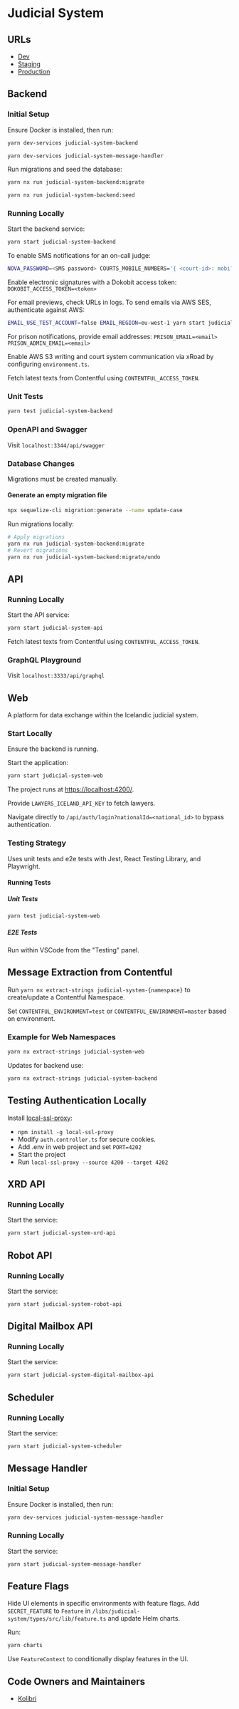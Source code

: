 # Judicial System

## URLs

- [Dev](https://judicial-system.dev01.devland.is)
- [Staging](https://judicial-system.staging01.devland.is)
- [Production](https://rettarvorslugatt.island.is)

## Backend

### Initial Setup

Ensure Docker is installed, then run:

```bash
yarn dev-services judicial-system-backend
```

```bash
yarn dev-services judicial-system-message-handler
```

Run migrations and seed the database:

```bash
yarn nx run judicial-system-backend:migrate
```

```bash
yarn nx run judicial-system-backend:seed
```

### Running Locally

Start the backend service:

```bash
yarn start judicial-system-backend
```

To enable SMS notifications for an on-call judge:

```bash
NOVA_PASSWORD=<SMS password> COURTS_MOBILE_NUMBERS='{ <court-id>: mobileNumbers: <judge mobile number> }' yarn start judicial-system-backend
```

Enable electronic signatures with a Dokobit access token: `DOKOBIT_ACCESS_TOKEN=<token>`

For email previews, check URLs in logs. To send emails via AWS SES, authenticate against AWS:

```bash
EMAIL_USE_TEST_ACCOUNT=false EMAIL_REGION=eu-west-1 yarn start judicial-system-backend
```

For prison notifications, provide email addresses: `PRISON_EMAIL=<email> PRISON_ADMIN_EMAIL=<email>`

Enable AWS S3 writing and court system communication via xRoad by configuring `environment.ts`.

Fetch latest texts from Contentful using `CONTENTFUL_ACCESS_TOKEN`.

### Unit Tests

```bash
yarn test judicial-system-backend
```

### OpenAPI and Swagger

Visit `localhost:3344/api/swagger`

### Database Changes

Migrations must be created manually.

#### Generate an empty migration file

```bash
npx sequelize-cli migration:generate --name update-case
```

Run migrations locally:

```bash
# Apply migrations
yarn nx run judicial-system-backend:migrate
# Revert migrations
yarn nx run judicial-system-backend:migrate/undo
```

## API

### Running Locally

Start the API service:

```bash
yarn start judicial-system-api
```

Fetch latest texts from Contentful using `CONTENTFUL_ACCESS_TOKEN`.

### GraphQL Playground

Visit `localhost:3333/api/graphql`

## Web

A platform for data exchange within the Icelandic judicial system.

### Start Locally

Ensure the backend is running.

Start the application:

```bash
yarn start judicial-system-web
```

The project runs at <https://localhost:4200/>.

Provide `LAWYERS_ICELAND_API_KEY` to fetch lawyers.

Navigate directly to `/api/auth/login?nationalId=<national_id>` to bypass authentication.

### Testing Strategy

Uses unit tests and e2e tests with Jest, React Testing Library, and Playwright.

#### Running Tests

##### Unit Tests

```bash
yarn test judicial-system-web
```

##### E2E Tests

Run within VSCode from the "Testing" panel.

## Message Extraction from Contentful

Run `yarn nx extract-strings judicial-system-{namespace}` to create/update a Contentful Namespace.

Set `CONTENTFUL_ENVIRONMENT=test` or `CONTENTFUL_ENVIRONMENT=master` based on environment.

### Example for Web Namespaces

```bash
yarn nx extract-strings judicial-system-web
```

Updates for backend use:

```bash
yarn nx extract-strings judicial-system-backend
```

## Testing Authentication Locally

Install [local-ssl-proxy](https://github.com/cameronhunter/local-ssl-proxy):

- `npm install -g local-ssl-proxy`
- Modify `auth.controller.ts` for secure cookies.
- Add .env in web project and set `PORT=4202`
- Start the project
- Run `local-ssl-proxy --source 4200 --target 4202`

## XRD API

### Running Locally

Start the service:

```bash
yarn start judicial-system-xrd-api
```

## Robot API

### Running Locally

Start the service:

```bash
yarn start judicial-system-robot-api
```

## Digital Mailbox API

### Running Locally

Start the service:

```bash
yarn start judicial-system-digital-mailbox-api
```

## Scheduler

### Running Locally

Start the service:

```bash
yarn start judicial-system-scheduler
```

## Message Handler

### Initial Setup

Ensure Docker is installed, then run:

```bash
yarn dev-services judicial-system-message-handler
```

### Running Locally

Start the service:

```bash
yarn start judicial-system-message-handler
```

## Feature Flags

Hide UI elements in specific environments with feature flags. Add `SECRET_FEATURE` to `Feature` in `/libs/judicial-system/types/src/lib/feature.ts` and update Helm charts.

Run:

```bash
yarn charts
```

Use `FeatureContext` to conditionally display features in the UI.

## Code Owners and Maintainers

- [Kolibri](https://github.com/orgs/island-is/teams/kolibri/members)
